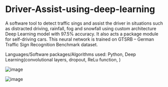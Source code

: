 # Driver-Assist-using-deep-learning
A software tool to detect traffic sings and assist the driver in situations such as distracted driving, rainfall, fog and snowfall using custom architecture Deep Learning model with 97.5% accuracy. It also acts a package module for self-driving cars. This neural network is trained on GTSRB – German Traffic Sign Recognition Benchmark dataset.

Languages/Software packages/Algorithms used: Python, Deep Learning(convolutional layers, dropout, ReLu function, )

![image](https://user-images.githubusercontent.com/39185685/112060247-8e734500-8b22-11eb-8c2f-4076922d6bf1.png)

![image](https://user-images.githubusercontent.com/39185685/112060282-98954380-8b22-11eb-9ca8-57c85309885b.png)

